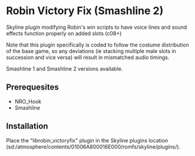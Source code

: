 # Robin Victory Fix (Smashline 2)

Skyline plugin modifying Robin's win scripts to have voice lines and sound effects function properly on added slots (c08+)

Note that this plugin specifically is coded to follow the costume distribution of the base game, so any deviations (ie stacking multiple male slots in succession and vice versa) will result in mismatched audio timings.

Smashline 1 and Smashline 2 versions available.
## Prerequesites
* NRO_Hook
* Smashline

## Installation
Place the "librobin_victoryfix" plugin in the Skyline plugins location (sd:/atmosphere/contents/01006A800016E000/romfs/skyline/plugins/).
